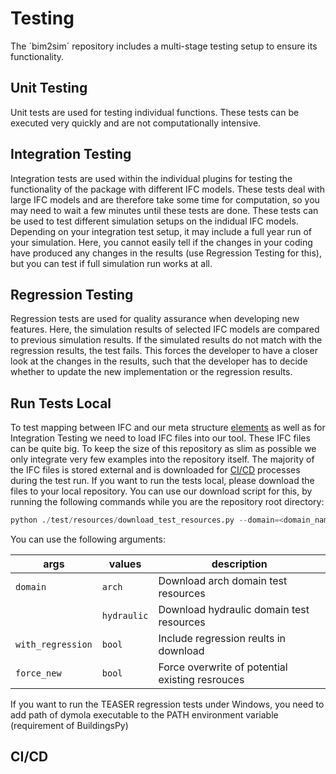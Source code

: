 # Testing

The ´bim2sim´ repository includes a multi-stage testing setup to ensure 
its functionality. 

## Unit Testing
Unit tests are used for testing individual functions. These tests can be 
executed very quickly and are not computationally intensive.

## Integration Testing
Integration tests are used within the individual plugins for testing the 
functionality of the package with different IFC models. These tests deal with
large IFC models and are therefore take some time for computation, so you may 
need to wait a few minutes until these tests are done. These tests can be 
used to test different simulation setups on the indidual IFC models. Depending
on your integration test setup, it may include a full year run of your 
simulation. Here, you cannot easily tell if the changes in your coding have 
produced any changes in the results (use Regression Testing for this), but 
you can test if full simulation run works at all. 

## Regression Testing
Regression tests are used for quality assurance when developing new features. 
Here, the simulation results of selected IFC models are compared to previous 
simulation results. If the simulated results do not match with the regression 
results, the test fails. This forces the developer to have a closer look at the
changes in the results, such that the developer has to decide whether to update
the new implementation or the regression results.

## Run Tests Local

To test mapping between IFC and our meta structure
[elements](elements_structure) as well as for Integration Testing
we need to load IFC files into our tool. These IFC files can be quite big. To
keep the size of this repository as slim as possible we only integrate very few
examples into the repository itself. The majority of the IFC files is stored 
external and is downloaded for [CI/CD](CI/CD) processes during the test run. If
you want to run the tests local, please download the files to your local 
repository. You can use our download script for this, by running the following 
commands while you are the repository root directory:

```python 
python ./test/resources/download_test_resources.py --domain=<domain_name>
```
You can use the following arguments:

| **args**          | **values**  | **description**                                   |
|-------------------|-------------|---------------------------------------------------|
| `domain`          | `arch`      | Download arch domain test resources               |
|                   | `hydraulic` | Download hydraulic domain test resources          |
| `with_regression` | `bool`      | Include regression reults in download             | m
| `force_new`       | `bool`      | Force overwrite of potential existing resrouces   | m


If you want to run the TEASER regression tests under Windows, you need to add
path of dymola executable to the PATH environment variable (requirement of
BuildingsPy) 
## CI/CD


